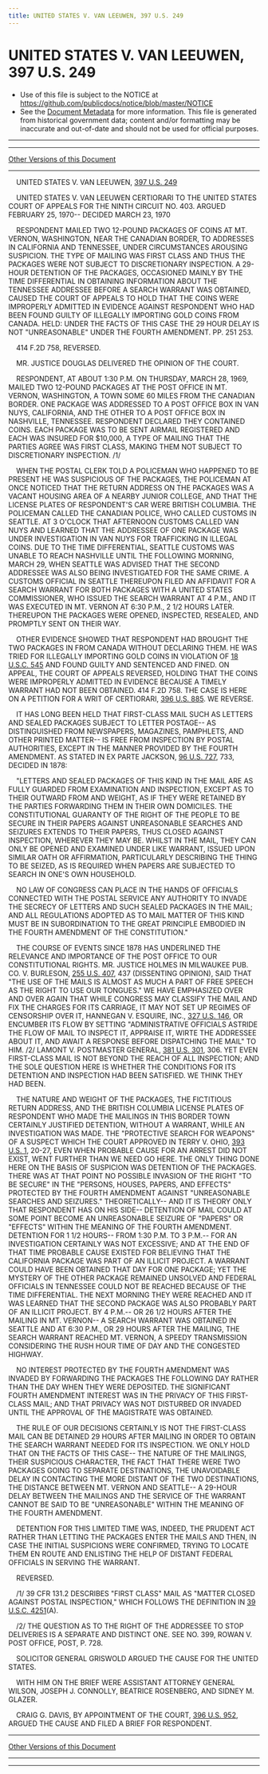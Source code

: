 ```yaml
---
title: UNITED STATES V. VAN LEEUWEN, 397 U.S. 249
---
```


# UNITED STATES V. VAN LEEUWEN, 397 U.S. 249

* Use of this file is subject to the NOTICE at https://github.com/publicdocs/notice/blob/master/NOTICE
* See the [Document Metadata](../../../index.md) for more information.
  This file is generated from historical government data; content and/or formatting may be inaccurate and out-of-date and should not be used for official purposes.

----------
----------

[Other Versions of this Document](https://publicdocs.github.io/go/links?ns=uslm-x&ref=%2Fus%2Fcourts%2Fscotus%2FusReporter%2F397%2F249)

----------

    UNITED STATES V. VAN LEEUWEN, [397 U.S. 249][/us/courts/scotus/usReporter/397/249]

    UNITED STATES V. VAN LEEUWEN CERTIORARI TO THE UNITED STATES COURT OF APPEALS FOR THE NINTH CIRCUIT NO. 403.  ARGUED FEBRUARY 25, 1970-- DECIDED MARCH 23, 1970

    RESPONDENT MAILED TWO 12-POUND PACKAGES OF COINS AT MT. VERNON, WASHINGTON, NEAR THE CANADIAN BORDER, TO ADDRESSES IN CALIFORNIA AND TENNESSEE, UNDER CIRCUMSTANCES AROUSING SUSPICION.  THE TYPE OF MAILING WAS FIRST CLASS AND THUS THE PACKAGES WERE NOT SUBJECT TO DISCRETIONARY INSPECTION.  A 29-HOUR DETENTION OF THE PACKAGES, OCCASIONED MAINLY BY THE TIME DIFFERENTIAL IN OBTAINING INFORMATION ABOUT THE TENNESSEE ADDRESSEE BEFORE A SEARCH WARRANT WAS OBTAINED, CAUSED THE COURT OF APPEALS TO HOLD THAT THE COINS WERE IMPROPERLY ADMITTED IN EVIDENCE AGAINST RESPONDENT WHO HAD BEEN FOUND GUILTY OF ILLEGALLY IMPORTING GOLD COINS FROM CANADA.  HELD:  UNDER THE FACTS OF THIS CASE THE 29 HOUR DELAY IS NOT "UNREASONABLE" UNDER THE FOURTH AMENDMENT.  PP. 251 253.

    414 F.2D 758, REVERSED.

    MR. JUSTICE DOUGLAS DELIVERED THE OPINION OF THE COURT.

    RESPONDENT, AT ABOUT 1:30 P.M. ON THURSDAY, MARCH 28, 1969, MAILED TWO 12-POUND PACKAGES AT THE POST OFFICE IN MT. VERNON, WASHINGTON, A TOWN SOME 60 MILES FROM THE CANADIAN BORDER.  ONE PACKAGE WAS ADDRESSED TO A POST OFFICE BOX IN VAN NUYS, CALIFORNIA, AND THE OTHER TO A POST OFFICE BOX IN NASHVILLE, TENNESSEE.  RESPONDENT DECLARED THEY CONTAINED COINS.  EACH PACKAGE WAS TO BE SENT AIRMAIL REGISTERED AND EACH WAS INSURED FOR $10,000, A TYPE OF MAILING THAT THE PARTIES AGREE WAS FIRST CLASS, MAKING THEM NOT SUBJECT TO DISCRETIONARY INSPECTION.  /1/

    WHEN THE POSTAL CLERK TOLD A POLICEMAN WHO HAPPENED TO BE PRESENT HE WAS SUSPICIOUS OF THE PACKAGES, THE POLICEMAN AT ONCE NOTICED THAT THE RETURN ADDRESS ON THE PACKAGES WAS A VACANT HOUSING AREA OF A NEARBY JUNIOR COLLEGE, AND THAT THE LICENSE PLATES OF RESPONDENT'S CAR WERE BRITISH COLUMBIA.  THE POLICEMAN CALLED THE CANADIAN POLICE, WHO CALLED CUSTOMS IN SEATTLE.  AT 3 O'CLOCK THAT AFTERNOON CUSTOMS CALLED VAN NUYS AND LEARNED THAT THE ADDRESSEE OF ONE PACKAGE WAS UNDER INVESTIGATION IN VAN NUYS FOR TRAFFICKING IN ILLEGAL COINS.  DUE TO THE TIME DIFFERENTIAL, SEATTLE CUSTOMS WAS UNABLE TO REACH NASHVILLE UNTIL THE FOLLOWING MORNING, MARCH 29, WHEN SEATTLE WAS ADVISED THAT THE SECOND ADDRESSEE WAS ALSO BEING INVESTIGATED FOR THE SAME CRIME.  A CUSTOMS OFFICIAL IN SEATTLE THEREUPON FILED AN AFFIDAVIT FOR A SEARCH WARRANT FOR BOTH PACKAGES WITH A UNITED STATES COMMISSIONER, WHO ISSUED THE SEARCH WARRANT AT 4 P.M., AND IT WAS EXECUTED IN MT. VERNON AT 6:30 P.M., 2 1/2 HOURS LATER.  THEREUPON THE PACKAGES WERE OPENED, INSPECTED, RESEALED, AND PROMPTLY SENT ON THEIR WAY.

    OTHER EVIDENCE SHOWED THAT RESPONDENT HAD BROUGHT THE TWO PACKAGES IN FROM CANADA WITHOUT DECLARING THEM.  HE WAS TRIED FOR ILLEGALLY IMPORTING GOLD COINS IN VIOLATION OF [18 U.S.C. 545][/us/usc/t18/s545] AND FOUND GUILTY AND SENTENCED AND FINED.  ON APPEAL, THE COURT OF APPEALS REVERSED, HOLDING THAT THE COINS WERE IMPROPERLY ADMITTED IN EVIDENCE BECAUSE A TIMELY WARRANT HAD NOT BEEN OBTAINED.  414 F.2D 758.  THE CASE IS HERE ON A PETITION FOR A WRIT OF CERTIORARI, [396 U.S. 885][/us/courts/scotus/usReporter/396/885].  WE REVERSE.

    IT HAS LONG BEEN HELD THAT FIRST-CLASS MAIL SUCH AS LETTERS AND SEALED PACKAGES SUBJECT TO LETTER POSTAGE-- AS DISTINGUISHED FROM NEWSPAPERS, MAGAZINES, PAMPHLETS, AND OTHER PRINTED MATTER-- IS FREE FROM INSPECTION BY POSTAL AUTHORITIES, EXCEPT IN THE MANNER PROVIDED BY THE FOURTH AMENDMENT.  AS STATED IN EX PARTE JACKSON, [96 U.S. 727][/us/courts/scotus/usReporter/96/727], 733, DECIDED IN 1878:

    "LETTERS AND SEALED PACKAGES OF THIS KIND IN THE MAIL ARE AS FULLY GUARDED FROM EXAMINATION AND INSPECTION, EXCEPT AS TO THEIR OUTWARD FROM AND WEIGHT, AS IF THEY WERE RETAINED BY THE PARTIES FORWARDING THEM IN THEIR OWN DOMICILES.  THE CONSTITUTIONAL GUARANTY OF THE RIGHT OF THE PEOPLE TO BE SECURE IN THEIR PAPERS AGAINST UNREASONABLE SEARCHES AND SEIZURES EXTENDS TO THEIR PAPERS, THUS CLOSED AGAINST INSPECTION, WHEREVER THEY MAY BE.  WHILST IN THE MAIL, THEY CAN ONLY BE OPENED AND EXAMINED UNDER LIKE WARRANT, ISSUED UPON SIMILAR OATH OR AFFIRMATION, PARTICULARLY DESCRIBING THE THING TO BE SEIZED, AS IS REQUIRED WHEN PAPERS ARE SUBJECTED TO SEARCH IN ONE'S OWN HOUSEHOLD.

    NO LAW OF CONGRESS CAN PLACE IN THE HANDS OF OFFICIALS CONNECTED WITH THE POSTAL SERVICE ANY AUTHORITY TO INVADE THE SECRECY OF LETTERS AND SUCH SEALED PACKAGES IN THE MAIL; AND ALL REGULATIONS ADOPTED AS TO MAIL MATTER OF THIS KIND MUST BE IN SUBORDINATION TO THE GREAT PRINCIPLE EMBODIED IN THE FOURTH AMENDMENT OF THE CONSTITUTION."

    THE COURSE OF EVENTS SINCE 1878 HAS UNDERLINED THE RELEVANCE AND IMPORTANCE OF THE POST OFFICE TO OUR CONSTITUTIONAL RIGHTS.  MR. JUSTICE HOLMES IN MILWAUKEE PUB. CO. V. BURLESON, [255 U.S. 407][/us/courts/scotus/usReporter/255/407], 437 (DISSENTING OPINION), SAID THAT "THE USE OF THE MAILS IS ALMOST AS MUCH A PART OF FREE SPEECH AS THE RIGHT TO USE OUR TONGUES."  WE HAVE EMPHASIZED OVER AND OVER AGAIN THAT WHILE CONGRESS MAY CLASSIFY THE MAIL AND FIX THE CHARGES FOR ITS CARRIAGE, IT MAY NOT SET UP REGIMES OF CENSORSHIP OVER IT, HANNEGAN V. ESQUIRE, INC., [327 U.S. 146][/us/courts/scotus/usReporter/327/146], OR ENCUMBER ITS FLOW BY SETTING "ADMINISTRATIVE OFFICIALS ASTRIDE THE FLOW OF MAIL TO INSPECT IT, APPRAISE IT, WIRTE THE ADDRESSEE ABOUT IT, AND AWAIT A RESPONSE BEFORE DISPATCHING THE MAIL" TO HIM.  /2/  LAMONT V. POSTMASTER GENERAL, [381 U.S. 301][/us/courts/scotus/usReporter/381/301], 306.  YET EVEN FIRST-CLASS MAIL IS NOT BEYOND THE REACH OF ALL INSPECTION; AND THE SOLE QUESTION HERE IS WHETHER THE CONDITIONS FOR ITS DETENTION AND INSPECTION HAD BEEN SATISFIED.  WE THINK THEY HAD BEEN.

    THE NATURE AND WEIGHT OF THE PACKAGES, THE FICTITIOUS RETURN ADDRESS, AND THE BRITISH COLUMBIA LICENSE PLATES OF RESPONDENT WHO MADE THE MAILINGS IN THIS BORDER TOWN CERTAINLY JUSTIFIED DETENTION, WITHOUT A WARRANT, WHILE AN INVESTIGATION WAS MADE.  THE "PROTECTIVE SEARCH FOR WEAPONS" OF A SUSPECT WHICH THE COURT APPROVED IN TERRY V. OHIO, [393 U.S. 1][/us/courts/scotus/usReporter/393/1], 20-27, EVEN WHEN PROBABLE CAUSE FOR AN ARREST DID NOT EXIST, WENT FURTHER THAN WE NEED GO HERE.  THE ONLY THING DONE HERE ON THE BASIS OF SUSPICION WAS DETENTION OF THE PACKAGES.  THERE WAS AT THAT POINT NO POSSIBLE INVASION OF THE RIGHT "TO BE SECURE" IN THE "PERSONS, HOUSES, PAPERS, AND EFFECTS" PROTECTED BY THE FOURTH AMENDMENT AGAINST "UNREASONABLE SEARCHES AND SEIZURES."  THEORETICALLY-- AND IT IS THEORY ONLY THAT RESPONDENT HAS ON HIS SIDE-- DETENTION OF MAIL COULD AT SOME POINT BECOME AN UNREASONABLE SEIZURE OF "PAPERS" OR "EFFECTS" WITHIN THE MEANING OF THE FOURTH AMENDMENT.  DETENTION FOR 1 1/2 HOURS-- FROM 1:30 P.M. TO 3 P.M.-- FOR AN INVESTIGATION CERTAINLY WAS NOT EXCESSIVE; AND AT THE END OF THAT TIME PROBABLE CAUSE EXISTED FOR BELIEVING THAT THE CALIFORNIA PACKAGE WAS PART OF AN ILLICIT PROJECT.  A WARRANT COULD HAVE BEEN OBTAINED THAT DAY FOR ONE PACKAGE; YET THE MYSTERY OF THE OTHER PACKAGE REMAINED UNSOLVED AND FEDERAL OFFICIALS IN TENNESSEE COULD NOT BE REACHED BECAUSE OF THE TIME DIFFERENTIAL.  THE NEXT MORNING THEY WERE REACHED AND IT WAS LEARNED THAT THE SECOND PACKAGE WAS ALSO PROBABLY PART OF AN ILLICIT PROJECT.  BY 4 P.M.-- OR 26 1/2 HOURS AFTER THE MAILING IN MT. VERNON-- A SEARCH WARRANT WAS OBTAINED IN SEATTLE AND AT 6:30 P.M., OR 29 HOURS AFTER THE MAILING, THE SEARCH WARRANT REACHED MT. VERNON, A SPEEDY TRANSMISSION CONSIDERING THE RUSH HOUR TIME OF DAY AND THE CONGESTED HIGHWAY.

    NO INTEREST PROTECTED BY THE FOURTH AMENDMENT WAS INVADED BY FORWARDING THE PACKAGES THE FOLLOWING DAY RATHER THAN THE DAY WHEN THEY WERE DEPOSITED.  THE SIGNIFICANT FOURTH AMENDMENT INTEREST WAS IN THE PRIVACY OF THIS FIRST-CLASS MAIL; AND THAT PRIVACY WAS NOT DISTURBED OR INVADED UNTIL THE APPROVAL OF THE MAGISTRATE WAS OBTAINED.

    THE RULE OF OUR DECISIONS CERTAINLY IS NOT THE FIRST-CLASS MAIL CAN BE DETAINED 29 HOURS AFTER MAILING IN ORDER TO OBTAIN THE SEARCH WARRANT NEEDED FOR ITS INSPECTION.  WE ONLY HOLD THAT ON THE FACTS OF THIS CASE-- THE NATURE OF THE MAILINGS, THEIR SUSPICIOUS CHARACTER, THE FACT THAT THERE WERE TWO PACKAGES GOING TO SEPARATE DESTINATIONS, THE UNAVOIDABLE DELAY IN CONTACTING THE MORE DISTANT OF THE TWO DESTINATIONS, THE DISTANCE BETWEEN MT. VERNON AND SEATTLE-- A 29-HOUR DELAY BETWEEN THE MAILINGS AND THE SERVICE OF THE WARRANT CANNOT BE SAID TO BE "UNREASONABLE" WITHIN THE MEANING OF THE FOURTH AMENDMENT.

    DETENTION FOR THIS LIMITED TIME WAS, INDEED, THE PRUDENT ACT RATHER THAN LETTING THE PACKAGES ENTER THE MAILS AND THEN, IN CASE THE INITIAL SUSPICIONS WERE CONFIRMED, TRYING TO LOCATE THEM EN ROUTE AND ENLISTING THE HELP OF DISTANT FEDERAL OFFICIALS IN SERVING THE WARRANT.

    REVERSED.

    /1/  39 CFR 131.2 DESCRIBES "FIRST CLASS" MAIL AS "MATTER CLOSED AGAINST POSTAL INSPECTION," WHICH FOLLOWS THE DEFINITION IN [39 U.S.C. 4251][/us/usc/t39/s4251](A).

    /2/  THE QUESTION AS TO THE RIGHT OF THE ADDRESSEE TO STOP DELIVERIES IS A SEPARATE AND DISTINCT ONE.  SEE NO. 399, ROWAN V. POST OFFICE, POST, P. 728.

    SOLICITOR GENERAL GRISWOLD ARGUED THE CAUSE FOR THE UNITED STATES.

    WITH HIM ON THE BRIEF WERE ASSISTANT ATTORNEY GENERAL WILSON, JOSEPH J. CONNOLLY, BEATRICE ROSENBERG, AND SIDNEY M. GLAZER.

    CRAIG G. DAVIS, BY APPOINTMENT OF THE COURT, [396 U.S. 952][/us/courts/scotus/usReporter/396/952], ARGUED THE CAUSE AND FILED A BRIEF FOR RESPONDENT.

----------

[Other Versions of this Document](https://publicdocs.github.io/go/links?ns=uslm-x&ref=%2Fus%2Fcourts%2Fscotus%2FusReporter%2F397%2F249)

----------
----------

[/us/courts/scotus/usReporter/397/249]: https://publicdocs.github.io/go/links?ns=uslm-x&ref=%2Fus%2Fcourts%2Fscotus%2FusReporter%2F397%2F249
[/us/usc/t18/s545]: https://publicdocs.github.io/go/links?ns=uslm&ref=%2Fus%2Fusc%2Ft18%2Fs545
[/us/courts/scotus/usReporter/396/885]: https://publicdocs.github.io/go/links?ns=uslm-x&ref=%2Fus%2Fcourts%2Fscotus%2FusReporter%2F396%2F885
[/us/courts/scotus/usReporter/96/727]: https://publicdocs.github.io/go/links?ns=uslm-x&ref=%2Fus%2Fcourts%2Fscotus%2FusReporter%2F96%2F727
[/us/courts/scotus/usReporter/255/407]: https://publicdocs.github.io/go/links?ns=uslm-x&ref=%2Fus%2Fcourts%2Fscotus%2FusReporter%2F255%2F407
[/us/courts/scotus/usReporter/327/146]: https://publicdocs.github.io/go/links?ns=uslm-x&ref=%2Fus%2Fcourts%2Fscotus%2FusReporter%2F327%2F146
[/us/courts/scotus/usReporter/381/301]: https://publicdocs.github.io/go/links?ns=uslm-x&ref=%2Fus%2Fcourts%2Fscotus%2FusReporter%2F381%2F301
[/us/courts/scotus/usReporter/393/1]: https://publicdocs.github.io/go/links?ns=uslm-x&ref=%2Fus%2Fcourts%2Fscotus%2FusReporter%2F393%2F1
[/us/usc/t39/s4251]: https://publicdocs.github.io/go/links?ns=uslm&ref=%2Fus%2Fusc%2Ft39%2Fs4251
[/us/courts/scotus/usReporter/396/952]: https://publicdocs.github.io/go/links?ns=uslm-x&ref=%2Fus%2Fcourts%2Fscotus%2FusReporter%2F396%2F952


